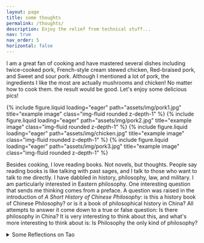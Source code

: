 ```yaml
---
layout: page
title: some thoughts
permalink: /thoughts/
description: Enjoy the relief from technical stuff...
nav: true
nav_order: 5
horizontal: false
---
```

I am a great fan of cooking and have mastered several dishes including twice-cooked pork, French-style cream stewed chicken, Red-braised pork, and Sweet and sour pork. Although I mentioned a lot of pork, the ingredients I like the most are actually mushrooms and chicken! No matter how to cook them. the result would be good. Let's enjoy some delicious pics!

{% include figure.liquid loading="eager" path="assets/img/pork1.jpg" title="example image" class="img-fluid rounded z-depth-1" %}
{% include figure.liquid loading="eager" path="assets/img/pork2.jpg" title="example image" class="img-fluid rounded z-depth-1" %}
{% include figure.liquid loading="eager" path="assets/img/chicken.jpg" title="example image" class="img-fluid rounded z-depth-1" %}
{% include figure.liquid loading="eager" path="assets/img/pork3.jpg" title="example image" class="img-fluid rounded z-depth-1" %}

Besides cooking, I love reading books. Not novels, but thoughts. People say reading books is like talking with past sages, and I talk to those who want to talk to me directly. I have dabbled in history, philosophy, law, and military. I am particularly interested in Eastern philosophy. One interesting question that sends me thinking comes from a preface. A question was raised in the introduction of *A Short History of Chinese Philosophy*: is this a history book of Chinese Philosophy? or is it a book of philosophical history in China? All attempts to answer it come down to a true or false question: Is there philosophy in China? It is very interesting to think about this, and what's more interesting to think about is: Is Philosophy the only kind of philosophy?



<details>
  <summary>Some Reflections on Tao</summary>
Tao strongly influenced me, in particular stepping away from Thoughts. It is not about giving up self-motivation in any sense, it is about following the natural flow and rhythm of the universe. People love stuff, but that can't go to the extreme, and people hate stuff, and that will vanish within. People want unbounded resources and want things done immediately. I want infinite resources, I want achievements immediately. And I want no failure. But these will not happen. Not only that, but it will be painful. The more thinking, the more agony. It is the flanking of greed and despair belonging to only the individual. But that's not irresolvable. Open the eyes, and empty the mind. Look outside, look around, look at the nature. Aren't the trees wanting to grow bigger, stronger, and taller? But they know these will not happen tomorrow. Aren't buddings want to grow into leaves, flowers, and fruits and shine under the sun? But nature has its time.

{% include figure.liquid loading="eager" path="assets/img/spring.jpg" title="example image" class="img-fluid rounded z-depth-1" %}
{% include figure.liquid loading="eager" path="assets/img/summer.jpg" title="example image" class="img-fluid rounded z-depth-1" %}
{% include figure.liquid loading="eager" path="assets/img/fall.jpg" title="example image" class="img-fluid rounded z-depth-1" %}
{% include figure.liquid loading="eager" path="assets/img/winter.jpg" title="example image" class="img-fluid rounded z-depth-1" %}

When Spring comes, do Spring stuff;\
When Summer comes, do Summer stuff;\
When Fall comes, do Fall stuff;\
When Winter comes, do Winter stuff;\
Things will get done, and what's wanted will be achieved. The world is sometimes as simple as this: time will give people everything they want.
</details>
